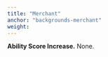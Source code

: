 ```yaml
---
title: "Merchant"
anchor: "backgrounds-merchant"
weight:
---
```




**Ability Score Increase.**   None. 


